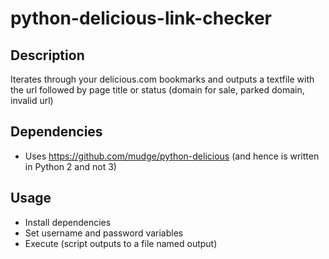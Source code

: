 # python-delicious-link-checker
## Description
Iterates through your delicious.com bookmarks and outputs a textfile with the url followed by page title or status (domain for sale, parked domain, invalid url)

## Dependencies
- Uses https://github.com/mudge/python-delicious (and hence is written in Python 2 and not 3)

## Usage
- Install dependencies
- Set username and password variables
- Execute (script outputs to a file named output)

